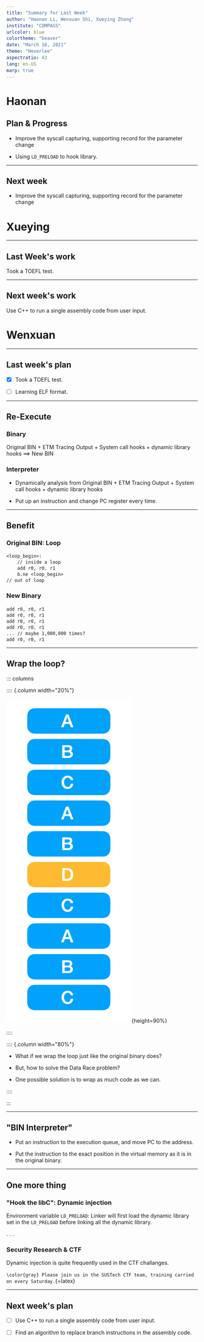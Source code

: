 ```yaml
---
title: "Summary for Last Week"
author: "Haonan Li, Wenxuan Shi, Xueying Zhang"
institute: "COMPASS"
urlcolor: blue
colortheme: "beaver"
date: "March 16, 2021"
theme: "Heverlee"
aspectratio: 43
lang: en-US
marp: true
---
```

# Haonan

## Plan & Progress

- Improve the syscall capturing, supporting record for the parameter change

- Using `LD_PRELOAD` to hook library.

---

## Next week

- Improve the syscall capturing, supporting record for the parameter change

# Xueying

---

## Last Week's work

Took a TOEFL test.

---

## Next week's work

Use C++ to run a single assembly code from user input.

# Wenxuan

---

## Last week's plan

- [x] Took a TOEFL test.

- [ ] Learning ELF format.

---

## Re-Execute

### Binary
Original BIN + ETM Tracing Output + System call hooks + dynamic library hooks ==> New BIN

### Interpreter
- Dynamically analysis from Original BIN + ETM Tracing Output + System call hooks + dynamic library hooks

- Put up an instruction and change PC register every time.

---

## Benefit


### Original BIN: Loop

```assembly
<loop_begin>:
	// inside a loop
	add r0, r0, r1
	b.ne <loop_begin>
// out of loop
```

### New Binary

```assembly
add r0, r0, r1
add r0, r0, r1
add r0, r0, r1
add r0, r0, r1
... // maybe 1,000,000 times?
add r0, r0, r1
```

---

## Wrap the loop?

::: columns

:::: {.column width="20%"}

![](no_wrap.png){height=90%}

::::

:::: {.column width="80%"}

- What if we wrap the loop just like the original binary does?

- But, how to solve the Data Race problem?

- One possible solution is to wrap as much code as we can.

:::: 

:::

---

## "BIN Interpreter"

- Put an instruction to the execution queue, and move PC to the address.

- Put the instruction to the exact position in the virtual memory as it is in the original binary.


---

## One more thing

### "Hook the libC": Dynamic injection

Environment variable `LD_PRELOAD`: Linker will first load the dynamic library set in the `LD_PRELOAD` before linking all the dynamic library.


. . .

### Security Research & CTF
Dynamic injection is quite frequently used in the CTF challanges. 

`\color{gray} Please join us in the SUSTech CTF team, training carried on every Saturday.`{=latex}

---

## Next week's plan

- [ ] Use C++ to run a single assembly code from user input.

- [ ] Find an algorithm to replace branch instructions in the assembly code.
